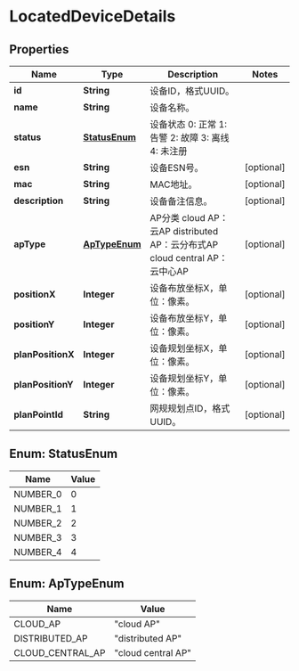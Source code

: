 
# LocatedDeviceDetails

## Properties
Name | Type | Description | Notes
------------ | ------------- | ------------- | -------------
**id** | **String** | 设备ID，格式UUID。 | 
**name** | **String** | 设备名称。 | 
**status** | [**StatusEnum**](#StatusEnum) | 设备状态 0: 正常 1: 告警 2: 故障 3: 离线 4: 未注册  | 
**esn** | **String** | 设备ESN号。 |  [optional]
**mac** | **String** | MAC地址。 |  [optional]
**description** | **String** | 设备备注信息。 |  [optional]
**apType** | [**ApTypeEnum**](#ApTypeEnum) | AP分类 cloud AP：云AP distributed AP：云分布式AP cloud central AP：云中心AP  |  [optional]
**positionX** | **Integer** | 设备布放坐标X，单位：像素。 |  [optional]
**positionY** | **Integer** | 设备布放坐标Y，单位：像素。 |  [optional]
**planPositionX** | **Integer** | 设备规划坐标X，单位：像素。 |  [optional]
**planPositionY** | **Integer** | 设备规划坐标Y，单位：像素。 |  [optional]
**planPointId** | **String** | 网规规划点ID，格式UUID。 |  [optional]


<a name="StatusEnum"></a>
## Enum: StatusEnum
Name | Value
---- | -----
NUMBER_0 | 0
NUMBER_1 | 1
NUMBER_2 | 2
NUMBER_3 | 3
NUMBER_4 | 4


<a name="ApTypeEnum"></a>
## Enum: ApTypeEnum
Name | Value
---- | -----
CLOUD_AP | &quot;cloud AP&quot;
DISTRIBUTED_AP | &quot;distributed AP&quot;
CLOUD_CENTRAL_AP | &quot;cloud central AP&quot;



